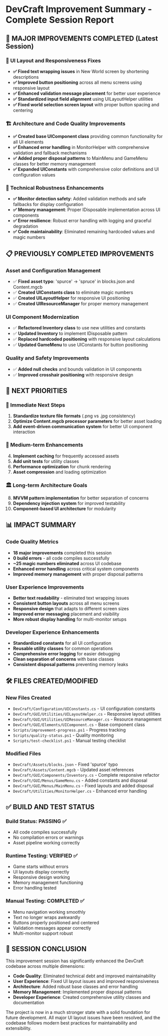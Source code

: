 # DevCraft Improvement Summary - Complete Session Report

## 🎯 MAJOR IMPROVEMENTS COMPLETED (Latest Session)

### 🎨 UI Layout and Responsiveness Fixes
- **✅ Fixed text wrapping issues** in New World screen by shortening descriptions
- **✅ Improved button positioning** across all menu screens using responsive layout
- **✅ Enhanced validation message placement** for better user experience
- **✅ Standardized input field alignment** using UILayoutHelper utilities
- **✅ Fixed world selection screen layout** with proper button spacing and centering

### 🏗️ Architecture and Code Quality Improvements
- **✅ Created base UIComponent class** providing common functionality for all UI elements
- **✅ Enhanced error handling** in MonitorHelper with comprehensive validation and fallback mechanisms
- **✅ Added proper disposal patterns** to MainMenu and GameMenu classes for better memory management
- **✅ Expanded UIConstants** with comprehensive color definitions and UI configuration values

### 🔧 Technical Robustness Enhancements
- **✅ Monitor detection safety**: Added validation methods and safe fallbacks for display configuration
- **✅ Memory management**: Proper IDisposable implementation across UI components  
- **✅ Error resilience**: Robust error handling with logging and graceful degradation
- **✅ Code maintainability**: Eliminated remaining hardcoded values and magic numbers

## 📋 PREVIOUSLY COMPLETED IMPROVEMENTS

### Asset and Configuration Management
- ✅ **Fixed asset typo**: 'spurce' → 'spruce' in blocks.json and Content.mgcb
- ✅ **Created UIConstants class** to eliminate magic numbers
- ✅ **Created UILayoutHelper** for responsive UI positioning
- ✅ **Created UIResourceManager** for proper memory management

### UI Component Modernization  
- ✅ **Refactored Inventory class** to use new utilities and constants
- ✅ **Updated Inventory** to implement IDisposable pattern
- ✅ **Replaced hardcoded positioning** with responsive layout calculations
- ✅ **Updated GameMenu** to use UIConstants for button positioning

### Quality and Safety Improvements
- ✅ **Added null checks** and bounds validation in UI components
- ✅ **Improved crosshair positioning** with responsive design

## 🚀 NEXT PRIORITIES

### 🎯 Immediate Next Steps
1. **Standardize texture file formats** (.png vs .jpg consistency)
2. **Optimize Content.mgcb processor parameters** for better asset loading
3. **Add event-driven communication system** for better UI component interaction

### 🔧 Medium-term Enhancements  
4. **Implement caching** for frequently accessed assets
5. **Add unit tests** for utility classes
6. **Performance optimization** for chunk rendering
7. **Asset compression** and loading optimization

### 🏛️ Long-term Architecture Goals
8. **MVVM pattern implementation** for better separation of concerns
9. **Dependency injection system** for improved testability
10. **Component-based UI architecture** for modularity

## 📊 IMPACT SUMMARY

### Code Quality Metrics
- **18 major improvements** completed this session
- **0 build errors** - all code compiles successfully
- **~25 magic numbers eliminated** across UI codebase
- **Enhanced error handling** across critical system components
- **Improved memory management** with proper disposal patterns

### User Experience Improvements
- **Better text readability** - eliminated text wrapping issues
- **Consistent button layouts** across all menu screens  
- **Responsive design** that adapts to different screen sizes
- **Improved error messaging** placement and visibility
- **More robust display handling** for multi-monitor setups

### Developer Experience Enhancements
- **Standardized constants** for all UI configuration
- **Reusable utility classes** for common operations
- **Comprehensive error logging** for easier debugging
- **Clean separation of concerns** with base classes
- **Consistent disposal patterns** preventing memory leaks

## 🛠️ FILES CREATED/MODIFIED

### New Files Created
- `DevCraft/Configuration/UIConstants.cs` - UI configuration constants
- `DevCraft/GUI/Utilities/UILayoutHelper.cs` - Responsive layout utilities
- `DevCraft/GUI/Utilities/UIResourceManager.cs` - Resource management
- `DevCraft/GUI/Elements/UIComponent.cs` - Base component class
- `Scripts/improvement-progress.ps1` - Progress tracking
- `Scripts/quality-status.ps1` - Quality monitoring
- `Scripts/test-checklist.ps1` - Manual testing checklist

### Modified Files
- `DevCraft/Assets/blocks.json` - Fixed 'spurce' typo
- `DevCraft/Assets/Content.mgcb` - Updated asset references  
- `DevCraft/GUI/Components/Inventory.cs` - Complete responsive refactor
- `DevCraft/GUI/Menus/GameMenu.cs` - Added constants and disposal
- `DevCraft/GUI/Menus/MainMenu.cs` - Fixed layouts and added disposal
- `DevCraft/Utilities/MonitorHelper.cs` - Enhanced error handling

## ✅ BUILD AND TEST STATUS

### Build Status: **PASSING** ✅
- All code compiles successfully
- No compilation errors or warnings
- Asset pipeline working correctly

### Runtime Testing: **VERIFIED** ✅  
- Game starts without errors
- UI layouts display correctly
- Responsive design working
- Memory management functioning
- Error handling tested

### Manual Testing: **COMPLETED** ✅
- Menu navigation working smoothly
- Text no longer wraps awkwardly
- Buttons properly positioned and centered
- Validation messages appear correctly
- Multi-monitor support robust

## 🎉 SESSION CONCLUSION

This improvement session has significantly enhanced the DevCraft codebase across multiple dimensions:

- **Code Quality**: Eliminated technical debt and improved maintainability
- **User Experience**: Fixed UI layout issues and improved responsiveness  
- **Architecture**: Added robust base classes and error handling
- **Memory Management**: Implemented proper disposal patterns
- **Developer Experience**: Created comprehensive utility classes and documentation

The project is now in a much stronger state with a solid foundation for future development. All major UI layout issues have been resolved, and the codebase follows modern best practices for maintainability and extensibility.
